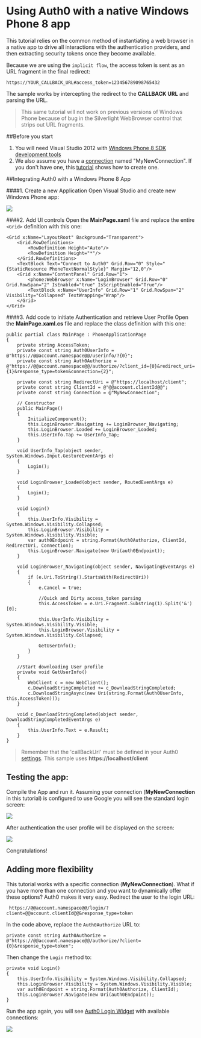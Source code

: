 # Using Auth0 with a native Windows Phone 8 app

This tutorial relies on the common method of instantiating a web browser in a native app to drive all interactions with the authentication providers, and then extracting security tokens once they become available. 

Because we are using the `implicit flow`, the access token is sent as an URL fragment in the final redirect:

	https://YOUR_CALLBACK_URL#access_token=123456789098765432

The sample works by intercepting the redirect to the __CALLBACK URL__ and parsing the URL.

> This same tutorial will not work on previous versions of Windows Phone because of bug in the Silverlight WebBrowser control that strips out URL fragments.

##Before you start

1. You will need Visual Studio 2012 with [Windows Phone 8 SDK development tools](http://go.microsoft.com/fwlink/?LinkId=265772)
2. We also assume you have a [connection](https://app.auth0.com/#/connections) named "MyNewConnection". If you don't have one, this [tutorial](createconnection) shows how to create one.

##Integrating Auth0 with a Windows Phone 8 App

####1. Create a new Application
Open Visual Studio and create new Windows Phone app:

![](img/wp8-step1.png)

####2. Add UI controls
Open the __MainPage.xaml__ file and replace the entire `<Grid>` definition with this one:

    <Grid x:Name="LayoutRoot" Background="Transparent">
        <Grid.RowDefinitions>
            <RowDefinition Height="Auto"/>
            <RowDefinition Height="*"/>
        </Grid.RowDefinitions>
        <TextBlock Text="Connect to Auth0" Grid.Row="0" Style="{StaticResource PhoneTextNormalStyle}" Margin="12,0"/>
        <Grid x:Name="ContentPanel" Grid.Row="1">
            <phone:WebBrowser x:Name="LoginBrowser" Grid.Row="0" Grid.RowSpan="2" IsEnabled="true" IsScriptEnabled="True"/>
            <TextBlock x:Name="UserInfo" Grid.Row="1" Grid.RowSpan="2" Visibility="Collapsed" TextWrapping="Wrap"/>
        </Grid>
    </Grid>

####3. Add code to initiate Authentication and retrieve User Profile
Open the __MainPage.xaml.cs__ file and replace the class definition with this one:

    public partial class MainPage : PhoneApplicationPage
    {
        private string AccessToken;
        private const string Auth0UserInfo = @"https://@@account.namespace@@/userinfo/?{0}";
        private const string Auth0Authorize = @"https://@@account.namespace@@/authorize/?client_id={0}&redirect_uri={1}&response_type=token&connection={2}";

        private const string RedirectUri = @"https://localhost/client";
        private const string ClientId = @"@@account.clientId@@";
        private const string Connection = @"MyNewConnection";

        // Constructor
        public MainPage()
        {
            InitializeComponent();
            this.LoginBrowser.Navigating += LoginBrowser_Navigating;
            this.LoginBrowser.Loaded += LoginBrowser_Loaded;
            this.UserInfo.Tap += UserInfo_Tap;
        }

        void UserInfo_Tap(object sender, System.Windows.Input.GestureEventArgs e)
        {
            Login();
        }

        void LoginBrowser_Loaded(object sender, RoutedEventArgs e)
        {
            Login();
        }

        void Login()
        {
            this.UserInfo.Visibility = System.Windows.Visibility.Collapsed;
            this.LoginBrowser.Visibility = System.Windows.Visibility.Visible;
            var auth0Endpoint = string.Format(Auth0Authorize, ClientId, RedirectUri, Connection);
            this.LoginBrowser.Navigate(new Uri(auth0Endpoint));
        }

        void LoginBrowser_Navigating(object sender, NavigatingEventArgs e)
        {
            if (e.Uri.ToString().StartsWith(RedirectUri))
            {
                e.Cancel = true;

                //Quick and Dirty access_token parsing
                this.AccessToken = e.Uri.Fragment.Substring(1).Split('&')[0];

                this.UserInfo.Visibility = System.Windows.Visibility.Visible;
                this.LoginBrowser.Visibility = System.Windows.Visibility.Collapsed;

                GetUserInfo();
            }
        }

        //Start downloading User profile
        private void GetUserInfo()
        {
            WebClient c = new WebClient();
            c.DownloadStringCompleted += c_DownloadStringCompleted;
            c.DownloadStringAsync(new Uri(string.Format(Auth0UserInfo, this.AccessToken)));
        }

        void c_DownloadStringCompleted(object sender, DownloadStringCompletedEventArgs e)
        {
            this.UserInfo.Text = e.Result;
        }
    }

> Remember that the 'callBackUrl' must be defined in your Auth0 [settings](https://app.auth0.com/#/settings). This sample uses __https://localhost/client__

## Testing the app:

Compile the App and run it. Assuming your connection (__MyNewConnection__ in this tutorial) is configured to use Google you will see the standard login screen:

![](img/wp8-step3.png) 

After authentication the user profile will be displayed on the screen:

![](img/wp8-step4.png) 

Congratulations!

## Adding more flexibility
This tutorial works with a specific connection (__MyNewConnection__). What if you have more than one connection and you want to dynamically offer these options? Auth0 makes it very easy. Redirect the user to the login URL:

     https://@@account.namespace@@/login/?client=@@account.clientId@@&response_type=token

In the code above, replace the `Auth0Authorize` URL to:

    private const string Auth0Authorize = @"https://@@account.namespace@@/authorize/?client={0}&response_type=token";

Then change the `Login` method to:

    private void Login()
    {
        this.UserInfo.Visibility = System.Windows.Visibility.Collapsed;
        this.LoginBrowser.Visibility = System.Windows.Visibility.Visible;
        var auth0Endpoint = string.Format(Auth0Authorize, ClientId);
        this.LoginBrowser.Navigate(new Uri(auth0Endpoint));
    }

Run the app again, you will see [Auth0 Login Widget](widget) with available connections:

![](img/wp8-step5.png) 

